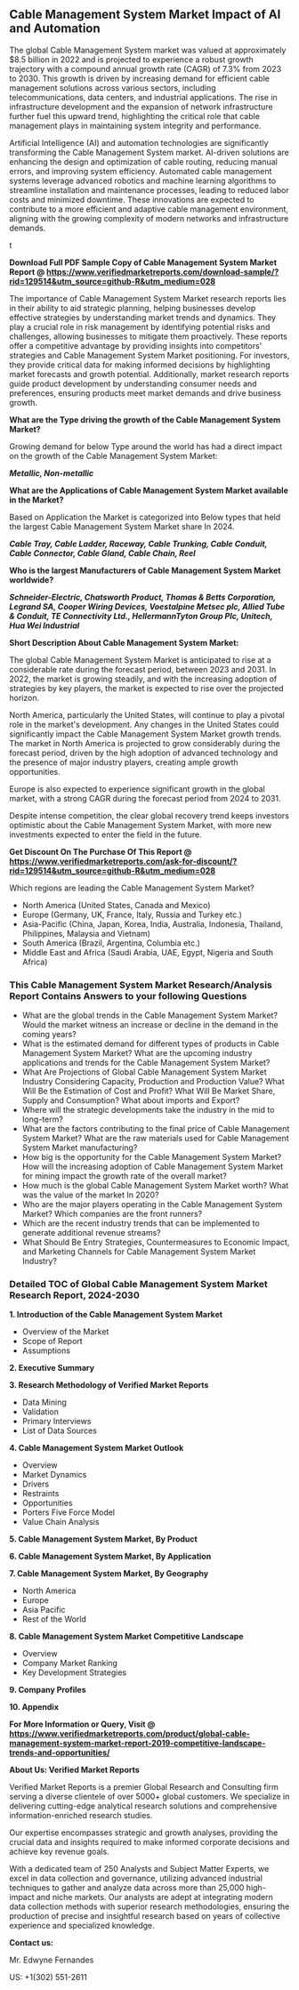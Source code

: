 <h2>Cable Management System Market Impact of AI and Automation</h2><p>The global Cable Management System market was valued at approximately $8.5 billion in 2022 and is projected to experience a robust growth trajectory with a compound annual growth rate (CAGR) of 7.3% from 2023 to 2030. This growth is driven by increasing demand for efficient cable management solutions across various sectors, including telecommunications, data centers, and industrial applications. The rise in infrastructure development and the expansion of network infrastructure further fuel this upward trend, highlighting the critical role that cable management plays in maintaining system integrity and performance.</p><p>Artificial Intelligence (AI) and automation technologies are significantly transforming the Cable Management System market. AI-driven solutions are enhancing the design and optimization of cable routing, reducing manual errors, and improving system efficiency. Automated cable management systems leverage advanced robotics and machine learning algorithms to streamline installation and maintenance processes, leading to reduced labor costs and minimized downtime. These innovations are expected to contribute to a more efficient and adaptive cable management environment, aligning with the growing complexity of modern networks and infrastructure demands.</p>t</p><p id="" class=""><strong>Download Full PDF Sample Copy of Cable Management System Market Report @ <a href="https://www.verifiedmarketreports.com/download-sample/?rid=129514&utm_source=github-R&utm_medium=028" target="_blank">https://www.verifiedmarketreports.com/download-sample/?rid=129514&utm_source=github-R&utm_medium=028</a></strong></p><p>The importance of&nbsp;Cable Management System Market research reports lies in their ability to aid strategic planning, helping businesses develop effective strategies by understanding market trends and dynamics. They play a crucial role in risk management by identifying potential risks and challenges, allowing businesses to mitigate them proactively. These reports offer a competitive advantage by providing insights into competitors' strategies and Cable Management System Market positioning. For investors, they provide critical data for making informed decisions by highlighting market forecasts and growth potential. Additionally, market research reports guide product development by understanding consumer needs and preferences, ensuring products meet market demands and drive business growth.</p><p><strong>What are the&nbsp;Type driving the growth of the Cable Management System Market?</strong></p><p id="" class="">Growing demand for below Type around the world has had a direct impact on the growth of the Cable Management System Market:</p><em><strong>Metallic, Non-metallic</strong></em></p><strong>What are the&nbsp;Applications&nbsp;of Cable Management System Market available in the Market?</strong></p><p id="" class="">Based on Application the Market is categorized into Below types that held the largest Cable Management System Market share In 2024.</p><em><strong>Cable Tray, Cable Ladder, Raceway, Cable Trunking, Cable Conduit, Cable Connector, Cable Gland, Cable Chain, Reel</strong></em></p><strong>Who is the largest Manufacturers of Cable Management System Market worldwide?</strong></p><p><em><strong>Schneider-Electric, Chatsworth Product, Thomas & Betts Corporation, Legrand SA, Cooper Wiring Devices, Voestalpine Metsec plc, Allied Tube & Conduit, TE Connectivity Ltd., HellermannTyton Group Plc, Unitech, Hua Wei Industrial</strong></em></p><p id="" class=""><strong>Short Description About Cable Management System Market:</strong></p><p>The global Cable Management System Market is anticipated to rise at a considerable rate during the forecast period, between 2023 and 2031. In 2022, the market is growing steadily, and with the increasing adoption of strategies by key players, the market is expected to rise over the projected horizon.</p><p>North America, particularly the United States, will continue to play a pivotal role in the market's development. Any changes in the United States could significantly impact the Cable Management System Market growth trends. The market in North America is projected to grow considerably during the forecast period, driven by the high adoption of advanced technology and the presence of major industry players, creating ample growth opportunities.</p><p>Europe is also expected to experience significant growth in the global market, with a strong CAGR during the forecast period from 2024 to 2031.</p><p>Despite intense competition, the clear global recovery trend keeps investors optimistic about the Cable Management System Market, with more new investments expected to enter the field in the future.</p><p id="" class=""><strong>Get Discount On The Purchase Of This Report @ <a href="https://www.verifiedmarketreports.com/ask-for-discount/?rid=129514&utm_source=github-R&utm_medium=028" target="_blank">https://www.verifiedmarketreports.com/ask-for-discount/?rid=129514&utm_source=github-R&utm_medium=028</a></strong></p>Which regions are leading the Cable Management System Market?</p><ul><li>North America (United States, Canada and Mexico)</li><li>Europe (Germany, UK, France, Italy, Russia and Turkey etc.)</li><li>Asia-Pacific (China, Japan, Korea, India, Australia, Indonesia, Thailand, Philippines, Malaysia and Vietnam)</li><li>South America (Brazil, Argentina, Columbia etc.)</li><li>Middle East and Africa (Saudi Arabia, UAE, Egypt, Nigeria and South Africa)</li></ul><h3 id="" class="">This Cable Management System Market Research/Analysis Report Contains Answers to your following Questions</h3><ul><li>What are the global trends in the Cable Management System Market? Would the market witness an increase or decline in the demand in the coming years?</li><li>What is the estimated demand for different types of products in Cable Management System Market? What are the upcoming industry applications and trends for the Cable Management System Market?</li><li>What Are Projections of Global Cable Management System Market Industry Considering Capacity, Production and Production Value? What Will Be the Estimation of Cost and Profit? What Will Be Market Share, Supply and Consumption? What about imports and Export?</li><li>Where will the strategic developments take the industry in the mid to long-term?</li><li>What are the factors contributing to the final price of Cable Management System Market? What are the raw materials used for Cable Management System Market manufacturing?</li><li>How big is the opportunity for the Cable Management System Market? How will the increasing adoption of Cable Management System Market for mining impact the growth rate of the overall market?</li><li>How much is the global Cable Management System Market worth? What was the value of the market In 2020?</li><li>Who are the major players operating in the Cable Management System Market? Which companies are the front runners?</li><li>Which are the recent industry trends that can be implemented to generate additional revenue streams?</li><li>What Should Be Entry Strategies, Countermeasures to Economic Impact, and Marketing Channels for Cable Management System Market Industry?</li></ul><h3 id="" class="">Detailed TOC of Global Cable Management System Market Research Report, 2024-2030</h3><p id="" class=""><strong>1. Introduction of the Cable Management System Market</strong></p><ul><li>Overview of the Market</li><li>Scope of Report</li><li>Assumptions</li></ul><p id="" class=""><strong>2. Executive Summary</strong></p><p id="" class=""><strong>3. Research Methodology of Verified Market Reports</strong></p><ul><li>Data Mining</li><li>Validation</li><li>Primary Interviews</li><li>List of Data Sources</li></ul><p id="" class=""><strong>4. Cable Management System Market Outlook</strong></p><ul><li>Overview</li><li>Market Dynamics</li><li>Drivers</li><li>Restraints</li><li>Opportunities</li><li>Porters Five Force Model</li><li>Value Chain Analysis</li></ul><p id="" class=""><strong>5. Cable Management System Market, By Product</strong></p><p id="" class=""><strong>6. Cable Management System Market, By Application</strong></p><p id="" class=""><strong>7. Cable Management System Market, By Geography</strong></p><ul><li>North America</li><li>Europe</li><li>Asia Pacific</li><li>Rest of the World</li></ul><p id="" class=""><strong>8. Cable Management System Market Competitive Landscape</strong></p><ul><li>Overview</li><li>Company Market Ranking</li><li>Key Development Strategies</li></ul><p id="" class=""><strong>9. Company Profiles</strong></p><p id="" class=""><strong>10. Appendix</strong></p><p id="" class=""><strong>For More Information or Query, Visit @ <a href="https://www.verifiedmarketreports.com/product/global-cable-management-system-market-report-2019-competitive-landscape-trends-and-opportunities/" target="_blank">https://www.verifiedmarketreports.com/product/global-cable-management-system-market-report-2019-competitive-landscape-trends-and-opportunities/</a></strong></p><p id="" class=""><strong>About Us: Verified Market Reports</strong></p><p id="" class="">Verified Market Reports is a premier Global Research and Consulting firm serving a diverse clientele of over 5000+ global customers. We specialize in delivering cutting-edge analytical research solutions and comprehensive information-enriched research studies.</p><p id="" class="">Our expertise encompasses strategic and growth analyses, providing the crucial data and insights required to make informed corporate decisions and achieve key revenue goals.</p><p id="" class="">With a dedicated team of 250 Analysts and Subject Matter Experts, we excel in data collection and governance, utilizing advanced industrial techniques to gather and analyze data across more than 25,000 high-impact and niche markets. Our analysts are adept at integrating modern data collection methods with superior research methodologies, ensuring the production of precise and insightful research based on years of collective experience and specialized knowledge.</p><p id="" class=""><strong>Contact us:</strong></p><p id="" class="">Mr. Edwyne Fernandes</p><p id="" class="">US: +1(302) 551-2611</p>